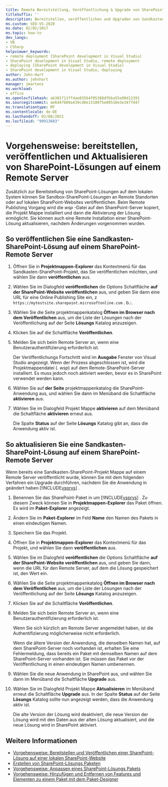 ```yaml
---
title: Remote Bereitstellung, Veröffentlichung & Upgrade von SharePoint-Lösungen
titleSuffix: ''
description: Bereitstellen, veröffentlichen und Upgraden von Sandkasten-SharePoint-Lösungen an einem Remote Standort oder einer lokalen SharePoint-Website.
ms.custom: SEO-VS-2020
ms.date: 02/02/2017
ms.topic: how-to
dev_langs:
- VB
- CSharp
helpviewer_keywords:
- remote deployment [SharePoint development in Visual Studio]
- SharePoint development in Visual Studio, remote deployment
- deploying [SharePoint development in Visual Studio]
- SharePoint development in Visual Studio, deploying
author: John-Hart
ms.author: johnhart
manager: jmartens
ms.workload:
- office
ms.openlocfilehash: ab301f11ffdae03564f05388dfbba55a90d12391
ms.sourcegitcommit: ae6d47b09a439cd0e13180f5e89510e3e347fd47
ms.translationtype: MT
ms.contentlocale: de-DE
ms.lasthandoff: 02/08/2021
ms.locfileid: "99913683"
---
```

# <a name="how-to-deploy-publish-and-upgrade-sharepoint-solutions-on-a-remote-server"></a>Vorgehensweise: bereitstellen, veröffentlichen und Aktualisieren von SharePoint-Lösungen auf einem Remote Server
  Zusätzlich zur Bereitstellung von SharePoint-Lösungen auf dem lokalen System können Sie Sandbox-SharePoint-Lösungen an Remote Standorten oder auf lokalen SharePoint-Websites veröffentlichen. Beim Remote Publishing Vorgang wird die *wsp* -Datei auf den SharePoint-Server kopiert, die Projekt Mappe installiert und dann die Aktivierung der Lösung ermöglicht. Sie können auch eine Remote Installation einer SharePoint-Lösung aktualisieren, nachdem Änderungen vorgenommen wurden.

## <a name="to-publish-a-sandboxed-sharepoint-solution-to-a-remote-sharepoint-server"></a>So veröffentlichen Sie eine Sandkasten-SharePoint-Lösung auf einem SharePoint-Remote Server

1. Öffnen Sie in **Projektmappen-Explorer** das Kontextmenü für das Sandkasten-SharePoint-Projekt, das Sie veröffentlichen möchten, und wählen Sie dann **veröffentlichen** aus.

2. Wählen Sie im Dialogfeld **veröffentlichen** die Options Schaltfläche **auf der SharePoint-Website veröffentlichen** aus, und geben Sie dann eine URL für eine Online Publishing Site ein, z `https://mytestsite.sharepoint.microsoftonline.com` . b.:.

3. Wählen Sie die Seite projektmappenkatalog **Öffnen im Browser nach dem Veröffentlichen** aus, um die Liste der Lösungen nach der Veröffentlichung auf der Seite **Lösungs** Katalog anzuzeigen.

4. Klicken Sie auf die Schaltfläche **Veröffentlichen**.

5. Melden Sie sich beim Remote Server an, wenn eine Benutzerauthentifizierung erforderlich ist.

     Der Veröffentlichungs Fortschritt wird im **Ausgabe** Fenster von Visual Studio angezeigt. Wenn der Prozess abgeschlossen ist, wird die Projektmappendatei (*. wsp*) auf dem Remote-SharePoint-Server installiert. Es muss jedoch noch aktiviert werden, bevor es in SharePoint verwendet werden kann.

6. Wählen Sie auf **der Seite** projektmappenkatalog die SharePoint-Anwendung aus, und wählen Sie dann im Menüband die Schaltfläche **aktivieren** aus.

7. Wählen Sie im Dialogfeld Projekt Mappe **aktivieren** auf dem Menüband die Schaltfläche **aktivieren** erneut aus.

     Die Spalte **Status** auf der Seite **Lösungs** Katalog gibt an, dass die Anwendung aktiv ist.

## <a name="to-upgrade-a-sandboxed-sharepoint-solution-on-a-remote-sharepoint-server"></a>So aktualisieren Sie eine Sandkasten-SharePoint-Lösung auf einem SharePoint-Remote Server
 Wenn bereits eine Sandkasten-SharePoint-Projekt Mappe auf einem Remote Server veröffentlicht wurde, können Sie mit dem folgenden Verfahren ein Upgrade durchführen, nachdem Sie die Anwendung in geändert haben [!INCLUDE[vsprvs](../sharepoint/includes/vsprvs-md.md)] .

1. Benennen Sie das SharePoint-Paket in um [!INCLUDE[vsprvs](../sharepoint/includes/vsprvs-md.md)] . Zu diesem Zweck können Sie in **Projektmappen-Explorer** das Paket öffnen. Es wird im **Paket-Explorer** angezeigt.

2. Ändern Sie im **Paket-Explorer** im Feld **Name** den Namen des Pakets in einen eindeutigen Namen.

3. Speichern Sie das Projekt.

4. Öffnen Sie in **Projektmappen-Explorer** das Kontextmenü für das Projekt, und wählen Sie dann **veröffentlichen** aus.

5. Wählen Sie im Dialogfeld **veröffentlichen** die Options Schaltfläche **auf der SharePoint-Website veröffentlichen** aus, und geben Sie dann, wenn die URL für den Remote Server, auf dem die Lösung gespeichert ist, den Wert ein.

6. Wählen Sie die Seite projektmappenkatalog **Öffnen im Browser nach dem Veröffentlichen** aus, um die Liste der Lösungen nach der Veröffentlichung auf der Seite **Lösungs** Katalog anzuzeigen.

7. Klicken Sie auf die Schaltfläche **Veröffentlichen**.

8. Melden Sie sich beim Remote Server an, wenn eine Benutzerauthentifizierung erforderlich ist.

     Wenn Sie sich kürzlich am Remote Server angemeldet haben, ist die Authentifizierung möglicherweise nicht erforderlich.

     Wenn die ältere Version der Anwendung, die denselben Namen hat, auf dem SharePoint-Server noch vorhanden ist, erhalten Sie eine Fehlermeldung, dass bereits ein Paket mit demselben Namen auf dem SharePoint-Server vorhanden ist. Sie müssen das Paket vor der Veröffentlichung in einen eindeutigen Namen umbenennen.

9. Wählen Sie die neue Anwendung in SharePoint aus, und wählen Sie dann im Menüband die Schaltfläche **Upgrade** aus.

10. Wählen Sie im Dialogfeld Projekt Mappe **Aktualisieren** im Menüband erneut die Schaltfläche **Upgrade** aus. In der Spalte **Status** auf der Seite **Lösungs** Katalog sollte nun angezeigt werden, dass die Anwendung aktiv ist.

     Die alte Version der Lösung wird deaktiviert, die neue Version der Lösung wird mit den Daten aus der alten Lösung aktualisiert, und die neue Lösung wird in SharePoint aktiviert.

## <a name="see-also"></a>Weitere Informationen
- [Vorgehensweise: Bereitstellen und Veröffentlichen einer SharePoint-Lösung auf einer lokalen SharePoint-Website](../sharepoint/how-to-deploy-and-publish-a-sharepoint-solution-to-a-local-sharepoint-site.md)
- [Erstellen von SharePoint-Lösungs Paketen](../sharepoint/creating-sharepoint-solution-packages.md)
- [Vorgehensweise: Anpassen eines SharePoint-Lösungs Pakets](../sharepoint/how-to-customize-a-sharepoint-solution-package.md)
- [Vorgehensweise: Hinzufügen und Entfernen von Features und Elementen zu einem Paket mit dem Paket-Designer](../sharepoint/how-to-add-and-remove-features-and-items-to-a-package-by-using-the-package-designer.md)
